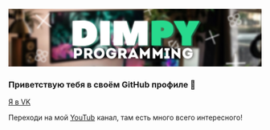 [![Header](https://github.com/dshutrin/dshutrin/blob/main/dimpy_can%D1%8B%D0%B2%D0%B0%D0%B2%D0%B0vas2.jpg)](https://www.youtube.com/channel/UCP5C_Wg2rL_uAJw8qrVxtLQ)

### Приветствую тебя в своём GitHub профиле 👋

[Я в VK](https://vk.com/dshutrin)

Переходи на мой [YouTub](https://www.youtube.com/channel/UCP5C_Wg2rL_uAJw8qrVxtLQ) канал, там есть много всего интересного!
